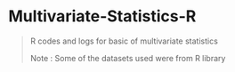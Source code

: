 # Multivariate-Statistics-R
> R codes and logs for basic of multivariate statistics
> 
> Note : Some of the datasets used were from R library
